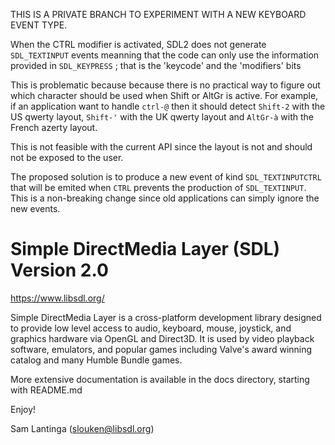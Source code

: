 
THIS IS A PRIVATE BRANCH TO EXPERIMENT WITH A NEW KEYBOARD EVENT TYPE.

When the CTRL modifier is activated, SDL2 does not generate `SDL_TEXTINPUT` events 
meanning that the code can only use the information provided in `SDL_KEYPRESS` ;
that is the 'keycode' and the 'modifiers' bits

This is problematic because because there is no practical way to figure out which 
character should be used when Shift or AltGr is active. For example, if an application 
want to handle `ctrl-@` then it should detect `Shift-2` with the US qwerty layout, 
`Shift-'` with the UK qwerty layout and `AltGr-à` with the French azerty layout.

This is not feasible with the current API since the layout is not and should not 
be exposed to the user.

The proposed solution is to produce a new event of kind `SDL_TEXTINPUTCTRL` that 
will be emited when `CTRL` prevents the production of `SDL_TEXTINPUT`. This is a 
non-breaking change since old applications can simply ignore the new events.











# Simple DirectMedia Layer (SDL) Version 2.0

https://www.libsdl.org/

Simple DirectMedia Layer is a cross-platform development library designed
to provide low level access to audio, keyboard, mouse, joystick, and graphics
hardware via OpenGL and Direct3D. It is used by video playback software,
emulators, and popular games including Valve's award winning catalog
and many Humble Bundle games.

More extensive documentation is available in the docs directory, starting
with README.md

Enjoy!

Sam Lantinga (slouken@libsdl.org)
